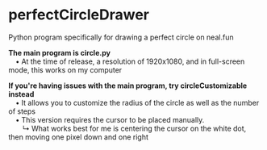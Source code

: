 # perfectCircleDrawer
Python program specifically for drawing a perfect circle on neal.fun

<b>The main program is circle.py</b><br>
&emsp;• At the time of release, a resolution of 1920x1080, and in full-screen mode, this works on my computer 

<b>If you're having issues with the main program, try circleCustomizable instead</b><br>
&emsp;• It allows you to customize the radius of the circle as well as the number of steps<br>
&emsp;• This version requires the cursor to be placed manually. <br>
&emsp;&emsp;↳ What works best for me is centering the cursor on the white dot, then moving one pixel down and one right
